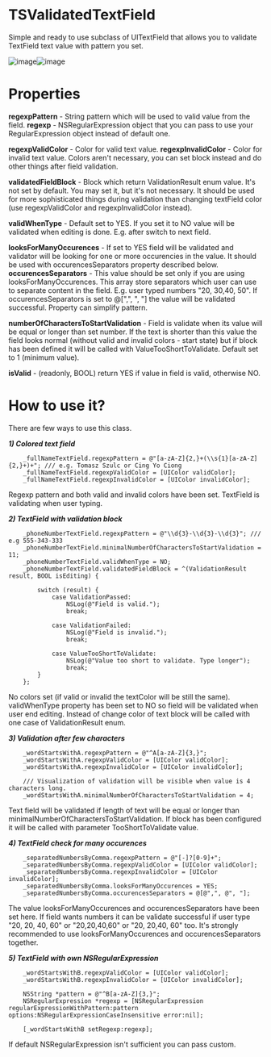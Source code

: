 TSValidatedTextField
====================

Simple and ready to use subclass of UITextField that allows you to validate TextField text value with pattern you set.

![image](https://dl.dropboxusercontent.com/u/11493275/github/TSValidatedTextField/1.png)![image](https://dl.dropboxusercontent.com/u/11493275/github/TSValidatedTextField/2.png)


Properties
====================
**regexpPattern** - String pattern which will be used to valid value from the field.
**regexp** - NSRegularExpression object that you can pass to use your RegularExpression object instead of default one.

**regexpValidColor** - Color for valid text value.
**regexpInvalidColor** - Color for invalid text value.
Colors aren't necessary, you can set block instead and do other things after field validation.

**validatedFieldBlock** - Block which return ValidationResult enum value. It's not set by default. You may set it, but it's not necessary. It should be used for more sophisticated things during validation than changing textField color (use regexpValidColor and regexpInvalidColor instead).

**validWhenType** - Default set to YES. If you set it to NO value will be validated when editing is done. E.g. after switch to next field.

**looksForManyOccurences** - If set to YES field will be validated and validator will be looking for one or more occurencies in the value. It should be used with occurencesSeparators property described below.
**occurencesSeparators** - This value should be set only if you are using looksForManyOccurences. This array store separators which user can use to separate content in the field. E.g. user typed numbers "20, 30,40, 50". If occurencesSeparators is set to @[",", ", "] the value will be validated successful. Property can simplify pattern.

**numberOfCharactersToStartValidation** - Field is validate when its value will be equal or longer than set number. If the text is shorter than this value the field looks normal (without valid and invalid colors - start state) but if block has been defined it will be called with ValueTooShortToValidate. Default set to 1 (minimum value).

**isValid** - (readonly, BOOL) return YES if value in field is valid, otherwise NO.


How to use it?
====================

There are few ways to use this class.


***1) Colored text field***
```obj-c
    _fullNameTextField.regexpPattern = @"[a-zA-Z]{2,}+(\\s{1}[a-zA-Z]{2,}+)+"; /// e.g. Tomasz Szulc or Cing Yo Ciong
    _fullNameTextField.regexpValidColor = [UIColor validColor];
    _fullNameTextField.regexpInvalidColor = [UIColor invalidColor];
```

Regexp pattern and both valid and invalid colors have been set. TextField is validating when user typing.
    
    
***2) TextField with validation block***
```obj-c
    _phoneNumberTextField.regexpPattern = @"\\d{3}-\\d{3}-\\d{3}"; /// e.g 555-343-333
    _phoneNumberTextField.minimalNumberOfCharactersToStartValidation = 11;
    _phoneNumberTextField.validWhenType = NO;
    _phoneNumberTextField.validatedFieldBlock = ^(ValidationResult result, BOOL isEditing) {
      
        switch (result) {
            case ValidationPassed:
                NSLog(@"Field is valid.");
                break;
                
            case ValidationFailed:
                NSLog(@"Field is invalid.");
                break;
                
            case ValueTooShortToValidate:
                NSLog(@"Value too short to validate. Type longer");
                break;
        }
    };
```

No colors set (if valid or invalid the textColor will be still the same).
validWhenType property has been set to NO so field will be validated when user end editing. Instead of change color of text block will be called with one case of ValidationResult enum.
  
    
***3) Validation after few characters***
```obj-c
    _wordStartsWithA.regexpPattern = @"^A[a-zA-Z]{3,}";
    _wordStartsWithA.regexpValidColor = [UIColor validColor];
    _wordStartsWithA.regexpInvalidColor = [UIColor invalidColor];
    
    /// Visualization of validation will be visible when value is 4 characters long.
    _wordStartsWithA.minimalNumberOfCharactersToStartValidation = 4;
```

Text field will be validated if length of text will be equal or longer than minimalNumberOfCharactersToStartValidation. If block has been configured it will be called with parameter TooShortToValidate value.


***4) TextField check for many occurences***
```obj-c
    _separatedNumbersByComma.regexpPattern = @"[-]?[0-9]+";
    _separatedNumbersByComma.regexpValidColor = [UIColor validColor];
    _separatedNumbersByComma.regexpInvalidColor = [UIColor invalidColor];
    _separatedNumbersByComma.looksForManyOccurences = YES;
    _separatedNumbersByComma.occurencesSeparators = @[@",", @", "];
```

The value looksForManyOccurences and occurencesSeparators have been set here. If field wants numbers it can be validate successful if user type "20, 20, 40, 60" or "20,20,40,60" or "20, 20,40, 60" too. It's strongly recommended to use looksForManyOccurences and occurencesSeparators together.
    
    
***5) TextField with own NSRegularExpression***
```obj-c
    _wordStartsWithB.regexpValidColor = [UIColor validColor];
    _wordStartsWithB.regexpInvalidColor = [UIColor invalidColor];
    
    NSString *pattern = @"^B[a-zA-Z]{3,}";
    NSRegularExpression *regexp = [NSRegularExpression regularExpressionWithPattern:pattern options:NSRegularExpressionCaseInsensitive error:nil];
    
    [_wordStartsWithB setRegexp:regexp];
```

If default NSRegularExpression isn't sufficient you can pass custom.

